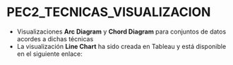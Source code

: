 # PEC2_TECNICAS_VISUALIZACION
* Visualizaciones **Arc Diagram** y **Chord Diagram** para conjuntos de datos acordes a dichas técnicas
* La visualización **Line Chart** ha sido creada en Tableau y está disponible en el siguiente enlace:
